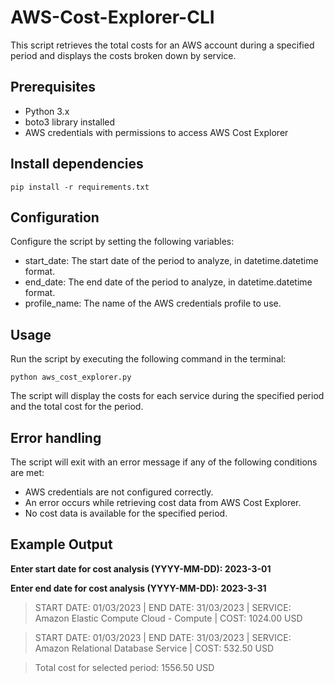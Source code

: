 # AWS-Cost-Explorer-CLI

This script retrieves the total costs for an AWS account during a specified period and displays the costs broken down by service.

## Prerequisites
* Python 3.x
* boto3 library installed
* AWS credentials with permissions to access AWS Cost Explorer

## Install dependencies
`pip install -r requirements.txt`

## Configuration
Configure the script by setting the following variables:

* start_date: The start date of the period to analyze, in datetime.datetime format.
* end_date: The end date of the period to analyze, in datetime.datetime format.
* profile_name: The name of the AWS credentials profile to use.

## Usage
Run the script by executing the following command in the terminal:

`python aws_cost_explorer.py`

The script will display the costs for each service during the specified period and the total cost for the period.

## Error handling
The script will exit with an error message if any of the following conditions are met:

* AWS credentials are not configured correctly.
* An error occurs while retrieving cost data from AWS Cost Explorer.
* No cost data is available for the specified period.

## Example Output
**Enter start date for cost analysis (YYYY-MM-DD): 2023-3-01**

**Enter end date for cost analysis (YYYY-MM-DD): 2023-3-31**

> START DATE: 01/03/2023 | END DATE: 31/03/2023 | SERVICE: Amazon Elastic Compute Cloud - Compute | COST: 1024.00 USD

> START DATE: 01/03/2023 | END DATE: 31/03/2023 | SERVICE: Amazon Relational Database Service     | COST: 532.50 USD

> Total cost for selected period: 1556.50 USD